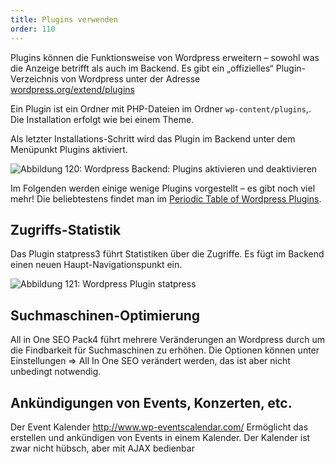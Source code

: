 ```yaml
---
title: Plugins verwenden
order: 110
---
```

Plugins können die Funktionsweise von Wordpress erweitern – sowohl was die Anzeige betrifft als auch im Backend. Es gibt ein „offizielles“ Plugin-Verzeichnis von Wordpress unter der Adresse  [wordpress.org/extend/plugins](http://wordpress.org/extend/plugins/)

Ein Plugin ist ein Ordner mit PHP-Dateien im Ordner `wp-content/plugins`,. Die Installation erfolgt wie bei einem Theme. 

Als letzter Installations-Schritt wird das Plugin im Backend unter dem Menüpunkt Plugins aktiviert.

![Abbildung 120: Wordpress Backend: Plugins aktivieren und deaktivieren](/images/wordpress-plugins.png)

Im Folgenden werden einige wenige Plugins vorgestellt – es gibt noch viel mehr!
Die beliebtestens findet man im [Periodic Table of Wordpress Plugins](http://plugintable.com/).

Zugriffs-Statistik
-------------------
Das Plugin statpress3 führt Statistiken über die Zugriffe. Es fügt im Backend einen neuen Haupt-Navigationspunkt ein.

![Abbildung 121: Wordpress Plugin statpress](/images/wordpress-statpress.png)

Suchmaschinen-Optimierung
--------------------------
All in One SEO Pack4 führt mehrere Veränderungen an Wordpress durch um die Findbarkeit für Suchmaschinen zu erhöhen. Die Optionen können unter Einstellungen ⇒ All In One SEO verändert werden, das ist aber nicht unbedingt notwendig. 

Ankündigungen von Events, Konzerten, etc.
-------------------------------------------
Der Event Kalender http://www.wp-eventscalendar.com/  Ermöglicht das erstellen und ankündigen von Events in einem Kalender. Der Kalender ist zwar nicht hübsch, aber mit AJAX bedienbar



